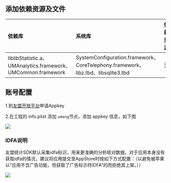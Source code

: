 ## 添加依赖资源及文件

|依赖库|系统库|依赖资源|
|:--|:--|:--|
|liblibStatistic.a、UMAnalytics.framework、UMCommon.framework|SystemConfiguration.framework、CoreTelephony.framework、libz.tbd、libsqlite3.tbd|无|


## 账号配置
1.到[友盟开放平台](http://www.umeng.com/analytics)申请Appkey

2.在工程的 info.plist 添加 `umeng`节点，添加 appkey 信息，如下图

![](https://img-cdn-tc.dcloud.net.cn/uploads/article/20150528/8aff9900be38d719a1ba7ffad8d56919.png)

### IDFA说明
友盟统计SDK默认采集idfa标识，用来更准确的分析核对数据。对于应用本身没有获取idfa的情况，建议将应用提交至AppStore时按如下方式配置：（以避免被苹果以“应用不含广告功能，但获取了广告标示符IDFA”的而拒绝其上架。））

![](http://docs-aliyun.cn-hangzhou.oss.aliyun-inc.com/assets/pic/66885/UMDP_zh/1518173224807/UMCommon_IDFA.png)
